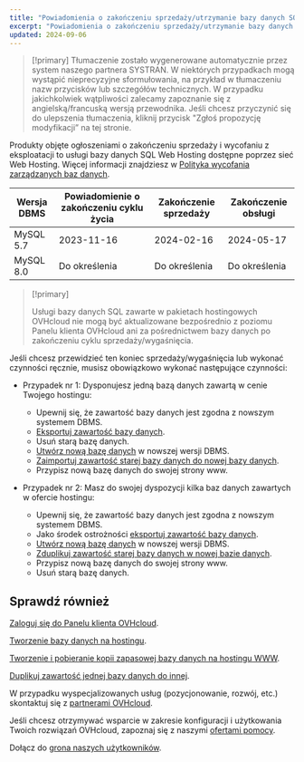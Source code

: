 ```yaml
---
title: "Powiadomienia o zakończeniu sprzedaży/utrzymanie bazy danych SQL"
excerpt: "Powiadomienia o zakończeniu sprzedaży/utrzymanie bazy danych SQL"
updated: 2024-09-06
---
```


> [!primary]
> Tłumaczenie zostało wygenerowane automatycznie przez system naszego partnera SYSTRAN. W niektórych przypadkach mogą wystąpić nieprecyzyjne sformułowania, na przykład w tłumaczeniu nazw przycisków lub szczegółów technicznych. W przypadku jakichkolwiek wątpliwości zalecamy zapoznanie się z angielską/francuską wersją przewodnika. Jeśli chcesz przyczynić się do ulepszenia tłumaczenia, kliknij przycisk "Zgłoś propozycję modyfikacji” na tej stronie.
>

Produkty objęte ogłoszeniami o zakończeniu sprzedaży i wycofaniu z eksploatacji to usługi bazy danych SQL Web Hosting dostępne poprzez sieć Web Hosting. Więcej informacji znajdziesz w [Polityka wycofania zarządzanych baz danych](/pages/web_cloud/web_cloud_databases/eol-policy).

|Wersja DBMS|Powiadomienie o zakończeniu cyklu życia|Zakończenie sprzedaży|Zakończenie obsługi|
|---|---|---|---|
|MySQL 5.7|2023-11-16|2024-02-16|2024-05-17|
|MySQL 8.0|Do określenia|Do określenia|Do określenia|

> [!primary]
>
> Usługi bazy danych SQL zawarte w pakietach hostingowych OVHcloud nie mogą być aktualizowane bezpośrednio z poziomu Panelu klienta OVHcloud ani za pośrednictwem bazy danych po zakończeniu cyklu sprzedaży/wygaśnięcia.
>

Jeśli chcesz przewidzieć ten koniec sprzedaży/wygaśnięcia lub wykonać czynności ręcznie, musisz obowiązkowo wykonać następujące czynności:

- Przypadek nr 1: Dysponujesz jedną bazą danych zawartą w cenie Twojego hostingu:
    - Upewnij się, że zawartość bazy danych jest zgodna z nowszym systemem DBMS.
    - [Eksportuj zawartość bazy danych](/pages/web_cloud/web_hosting/sql_database_export).
    - Usuń starą bazę danych.
    - [Utwórz nową bazę danych](/pages/web_cloud/web_hosting/sql_create_database) w nowszej wersji DBMS.
    - [Zaimportuj zawartość starej bazy danych do nowej bazy danych](/pages/web_cloud/web_hosting/sql_importing_mysql_database).
    - Przypisz nową bazę danych do swojej strony www.

- Przypadek nr 2: Masz do swojej dyspozycji kilka baz danych zawartych w ofercie hostingu:
    - Upewnij się, że zawartość bazy danych jest zgodna z nowszym systemem DBMS.
    - Jako środek ostrożności [eksportuj zawartość bazy danych](/pages/web_cloud/web_hosting/sql_database_export).
    - [Utwórz nową bazę danych](/pages/web_cloud/web_hosting/sql_create_database) w nowszej wersji DBMS.
    - [Zduplikuj zawartość starej bazy danych w nowej bazie danych](/pages/web_cloud/web_hosting/copy_database).
    - Przypisz nową bazę danych do swojej strony www.
    - Usuń starą bazę danych.

## Sprawdź również

[Zaloguj się do Panelu klienta OVHcloud](/pages/account_and_service_management/account_information/ovhcloud-account-login).

[Tworzenie bazy danych na hostingu](/pages/web_cloud/web_hosting/sql_create_database).

[Tworzenie i pobieranie kopii zapasowej bazy danych na hostingu WWW](/pages/web_cloud/web_hosting/sql_database_export).

[Duplikuj zawartość jednej bazy danych do innej](/pages/web_cloud/web_hosting/copy_database).

W przypadku wyspecjalizowanych usług (pozycjonowanie, rozwój, etc.) skontaktuj się z [partnerami OVHcloud](/links/partner).

Jeśli chcesz otrzymywać wsparcie w zakresie konfiguracji i użytkowania Twoich rozwiązań OVHcloud, zapoznaj się z naszymi [ofertami pomocy](/links/support).

Dołącz do [grona naszych użytkowników](/links/community).